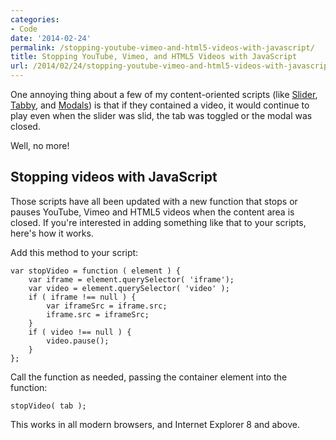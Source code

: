 ```yaml
---
categories:
- Code
date: '2014-02-24'
permalink: /stopping-youtube-vimeo-and-html5-videos-with-javascript/
title: Stopping YouTube, Vimeo, and HTML5 Videos with JavaScript
url: /2014/02/24/stopping-youtube-vimeo-and-html5-videos-with-javascript
---
```


One annoying thing about a few of my content-oriented scripts (like <a href="http://cferdinandi.github.io/slider/">Slider</a>, <a href="http://cferdinandi.github.io/tabby/">Tabby</a>, and <a href="http://cferdinandi.github.io/modals/">Modals</a>) is that if they contained a video, it would continue to play even when the slider was slid, the tab was toggled or the modal was closed.

Well, no more!

<!--more-->

<h2>Stopping videos with JavaScript</h2>

Those scripts have all been updated with a new function that stops or pauses YouTube, Vimeo and HTML5 videos when the content area is closed. If you're interested in adding something like that to your scripts, here's how it works.

Add this method to your script:

<pre><code class="language-javascript">var stopVideo = function ( element ) {
    var iframe = element.querySelector( 'iframe');
    var video = element.querySelector( 'video' );
    if ( iframe !== null ) {
        var iframeSrc = iframe.src;
        iframe.src = iframeSrc;
    }
    if ( video !== null ) {
        video.pause();
    }
};</code></pre>

Call the function as needed, passing the container element into the function:

<pre><code class="language-javascript">stopVideo( tab );</code></pre>

This works in all modern browsers, and Internet Explorer 8 and above.